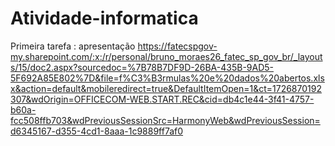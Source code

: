 # Atividade-informatica
Primeira tarefa : apresentação 
https://fatecspgov-my.sharepoint.com/:x:/r/personal/bruno_moraes26_fatec_sp_gov_br/_layouts/15/doc2.aspx?sourcedoc=%7B78B7DF9D-26BA-435B-9AD5-5F692A85E802%7D&file=f%C3%B3rmulas%20e%20dados%20abertos.xlsx&action=default&mobileredirect=true&DefaultItemOpen=1&ct=1726870192307&wdOrigin=OFFICECOM-WEB.START.REC&cid=db4c1e44-3f41-4757-b60a-fcc508ffb703&wdPreviousSessionSrc=HarmonyWeb&wdPreviousSession=d6345167-d355-4cd1-8aaa-1c9889ff7af0
